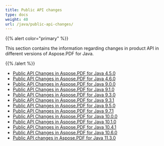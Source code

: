 ```yaml
---
title: Public API changes
type: docs
weight: 40
url: /java/public-api-changes/
---
```


{{% alert color="primary" %}} 

This section contains the information regarding changes in product API in different versions of Aspose.PDF for Java.

{{% /alert %}} 

- [Public API Changes in Aspose.PDF for Java 4.5.0](/pdf/java/public-api-changes-in-aspose-pdf-for-java-4-5-0/)
- [Public API Changes in Aspose.PDF for Java 4.6.0](/pdf/java/public-api-changes-in-aspose-pdf-for-java-4-6-0/)
- [Public API Changes in Aspose.PDF for Java 9.0.0](/pdf/java/public-api-changes-in-aspose-pdf-for-java-9-0-0/)
- [Public API Changes in Aspose.PDF for Java 9.1.0](/pdf/java/public-api-changes-in-aspose-pdf-for-java-9-1-0/)
- [Public API Changes in Aspose.PDF for Java 9.3.0](/pdf/java/public-api-changes-in-aspose-pdf-for-java-9-3-0/)
- [Public API Changes in Aspose.PDF for Java 9.3.1](/pdf/java/public-api-changes-in-aspose-pdf-for-java-9-3-1/)
- [Public API Changes in Aspose.PDF for Java 9.5.0](/pdf/java/public-api-changes-in-aspose-pdf-for-java-9-5-0/)
- [Public API Changes in Aspose.PDF for Java 9.7.1](/pdf/java/public-api-changes-in-aspose-pdf-for-java-9-7-1/)
- [Public API Changes in Aspose.PDF for Java 10.0.0](/pdf/java/public-api-changes-in-aspose-pdf-for-java-10-0-0/)
- [Public API Changes in Aspose.PDF for Java 10.1.0](/pdf/java/public-api-changes-in-aspose-pdf-for-java-10-1-0/)
- [Public API Changes in Aspose.PDF for Java 10.4.1](/pdf/java/public-api-changes-in-aspose-pdf-for-java-10-4-1/)
- [Public API Changes in Aspose.PDF for Java 10.6.0](/pdf/java/public-api-changes-in-aspose-pdf-for-java-10-6-0/)
- [Public API changes in Aspose.PDF for Java 11.3.0](/pdf/java/public-api-changes-in-aspose-pdf-for-java-11-3-0/)
